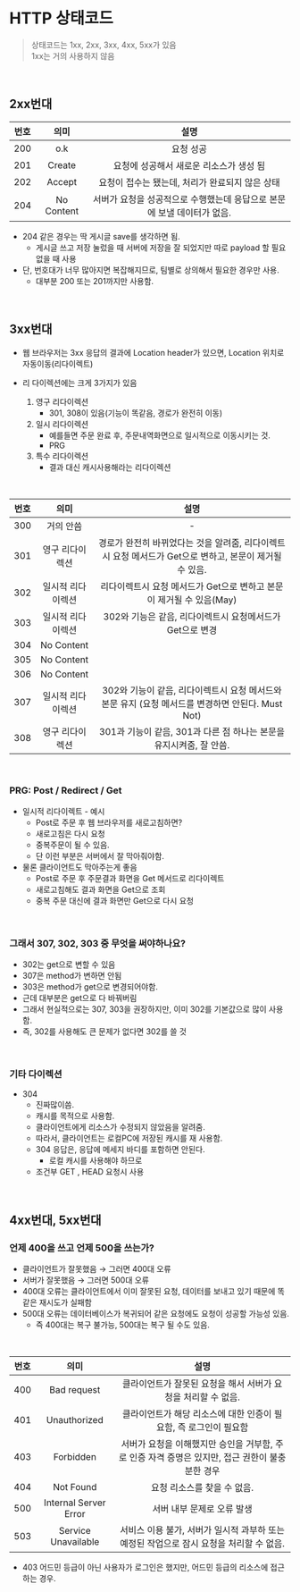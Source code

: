 # HTTP 상태코드

> 상태코드는 1xx, 2xx, 3xx, 4xx, 5xx가 있음  
> 1xx는 거의 사용하지 않음

<br>

## 2xx번대

| 번호 |    의미    |                                  설명                                   |
| :--: | :--------: | :---------------------------------------------------------------------: |
| 200  |    o.k     |                                요청 성공                                |
| 201  |   Create   |                 요청에 성공해서 새로운 리소스가 생성 됨                 |
| 202  |   Accept   |             요청이 접수는 됐는데, 처리가 완료되지 않은 상태             |
| 204  | No Content | 서버가 요청을 성공적으로 수행했는데 응답으로 본문에 보낼 데이터가 없음. |

- 204 같은 경우는 딱 게시글 save를 생각하면 됨.
  - 게시글 쓰고 저장 눌렀을 때 서버에 저장을 잘 되었지만 따로 payload 할 필요 없을 때 사용
- 단, 번호대가 너무 많아지면 복잡해지므로, 팀별로 상의해서 필요한 경우만 사용.
  - 대부분 200 또는 201까지만 사용함.

<br>

## 3xx번대

- 웹 브라우저는 3xx 응답의 결과에 Location header가 있으면, Location 위치로 자동이동(리다이렉트)

* 리 다이렉션에는 크게 3가지가 있음

  1. 영구 리다이렉션
     - 301, 308이 있음(기능이 똑같음, 경로가 완전히 이동)
  2. 일시 리다이렉션
     - 예를들면 주문 완료 후, 주문내역화면으로 일시적으로 이동시키는 것.
     - PRG
  3. 특수 리다이렉션
     - 결과 대신 캐시사용해라는 리다이렉션

<br>

| 번호 |       의미        |                                                  설명                                                   |
| :--: | :---------------: | :-----------------------------------------------------------------------------------------------------: |
| 300  |     거의 안씀     |                                                    -                                                    |
| 301  |  영구 리다이렉션  | 경로가 완전히 바뀌었다는 것을 알려줌, 리다이렉트시 요청 메서드가 Get으로 변하고, 본문이 제거될 수 있음. |
| 302  | 일시적 리다이렉션 |                  리다이렉트시 요청 메서드가 Get으로 변하고 본문이 제거될 수 있음(May)                   |
| 303  | 일시적 리다이렉션 |                        302와 기능은 같음, 리다이렉트시 요청메서드가 Get으로 변경                        |
| 304  |    No Content     |                                                                                                         |
| 305  |    No Content     |                                                                                                         |
| 306  |    No Content     |                                                                                                         |
| 307  | 일시적 리다이렉션 |    302와 기능이 같음, 리다이렉트시 요청 메서드와 본문 유지 (요청 메서드를 변경하면 안된다. Must Not)    |
| 308  |  영구 리다이렉션  |                   301과 기능이 같음, 301과 다른 점 하나는 본문을 유지시켜줌, 잘 안씀.                   |

<br>

### PRG: Post / Redirect / Get

- 일시적 리다이렉트 - 예시
  - Post로 주문 후 웹 브라우저를 새로고침하면?
  - 새로고침은 다시 요청
  - 중복주문이 될 수 있음.
  - 단 이런 부분은 서버에서 잘 막아줘야함.
- 물론 클라이언트도 막아주는게 좋음
  - Post로 주문 후 주문결과 화면을 Get 메서드로 리다이렉트
  - 새로고침해도 결과 화면을 Get으로 조회
  - 중복 주문 대신에 결과 화면만 Get으로 다시 요청

<br>

### 그래서 307, 302, 303 중 무엇을 써야하나요?

- 302는 get으로 변할 수 있음
- 307은 method가 변하면 안됨
- 303은 method가 get으로 변경되어야함.
- 근데 대부분은 get으로 다 바꿔버림
- 그래서 현실적으로는 307, 303을 권장하지만, 이미 302를 기본값으로 많이 사용함.
- 즉, 302를 사용해도 큰 문제가 없다면 302를 쓸 것

<br>

### 기타 다이렉션

- 304
  - 진짜많이씀.
  - 캐시를 목적으로 사용함.
  - 클라이언트에게 리소스가 수정되지 않았음을 알려줌.
  - 따라서, 클라이언트는 로컬PC에 저장된 캐시를 재 사용함.
  - 304 응답은, 응답에 메세지 바디를 포함하면 안된다.
    - 로컬 캐시를 사용해야 하므로
  - 조건부 GET , HEAD 요청시 사용

<br>

## 4xx번대, 5xx번대

### 언제 400을 쓰고 언제 500을 쓰는가?

- 클라이언트가 잘못했음 → 그러면 400대 오류
- 서버가 잘못했음 → 그러면 500대 오류
- 400대 오류는 클라이언트에서 이미 잘못된 요청, 데이터를 보내고 있기 때문에 똑같은 재시도가 실패함
- 500대 오류는 데이터베이스가 복귀되어 같은 요청에도 요청이 성공할 가능성 있음.
  - 즉 400대는 복구 불가능, 500대는 복구 될 수도 있음.

<br>

| 번호 |         의미          |                                              설명                                               |
| :--: | :-------------------: | :---------------------------------------------------------------------------------------------: |
| 400  |      Bad request      |                  클라이언트가 잘못된 요청을 해서 서버가 요청을 처리할 수 없음.                  |
| 401  |     Unauthorized      |                클라이언트가 해당 리소스에 대한 인증이 필요함, 즉 로그인이 필요함                |
| 403  |       Forbidden       | 서버가 요청을 이해했지만 승인을 거부함, 주로 인증 자격 증명은 있지만, 접근 권한이 불충분한 경우 |
| 404  |       Not Found       |                                   요청 리소스를 찾을 수 없음.                                   |
| 500  | Internal Server Error |                                   서버 내부 문제로 오류 발생                                    |
| 503  |  Service Unavailable  |     서비스 이용 불가, 서버가 일시적 과부하 또는 예정된 작업으로 잠시 요청을 처리할 수 없음.     |

- 403 어드민 등급이 아닌 사용자가 로그인은 했지만, 어드민 등급의 리소스에 접근하는 경우.
